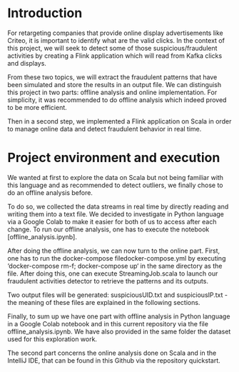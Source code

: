 # Introduction

For retargeting companies that provide online display advertisements like Criteo, it is important to identify what are the valid clicks. In the context of this project, we will seek to detect some of those suspicious/fraudulent activities by creating a Flink application which will read from Kafka clicks and displays. 

From these two topics, we will extract the fraudulent patterns that have been simulated and store the results in an output file.
We can distinguish this project in two parts: offline analysis and online implementation. For simplicity, it was recommended to do offline analysis which indeed proved to be more efficient.

Then in a second step, we implemented a Flink application on Scala in order to manage online data and detect fraudulent behavior in real time.


# Project environment and execution

We wanted at first to explore the data on Scala but not being familiar with this language and as recommended to detect outliers, we finally chose to do an offline analysis before.

To do so, we collected the data streams in real time by directly reading and writing them into a text file. We decided to investigate in Python language via a Google Colab to make it easier for both of us to access after each change. To run our offline analysis, one has to execute the notebook [offline_analysis.ipynb].

After doing the offline analysis, we can now turn to the online part. First, one has to run the docker-compose filedocker-compose.yml by executing ‘docker-compose rm-f; docker-compose up‘ in the same directory as the file. After doing this, one can execute StreamingJob.scala to launch our fraudulent activities detector to retrieve the patterns and its outputs.

Two output files will be generated: suspiciousUID.txt and suspiciousIP.txt - the meaning of these files are explained in the following sections.

Finally, to sum up we have one part with offline analysis in Python language in a Google Colab notebook and in this current repository via the file offline_analysis.ipynb. We have also provided in the same folder the dataset used for this exploration work.

The second part concerns the online analysis done on Scala and in the IntelliJ IDE, that can be found in this Github via the repository quickstart.